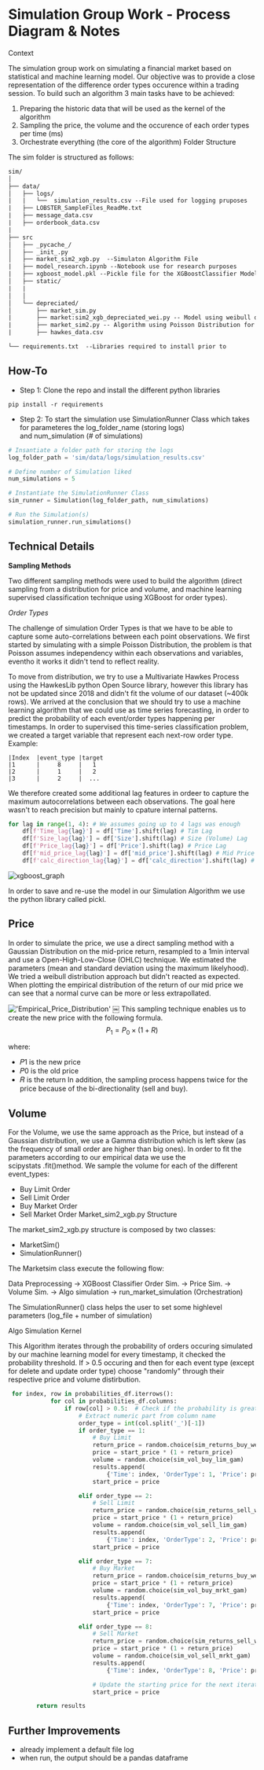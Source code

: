 # Simulation Group Work - Process Diagram & Notes

Context

The simulation group work on simulating a financial market based on statistical and machine learning model. Our objective was to provide a close representation of the difference order types occurence within a trading session.
To build such an algorithm 3 main tasks have to be achieved:

1. Preparing the historic data that will be used as the kernel of the algorithm
2. Sampling the price, the volume and the occurence of each order types per time (ms)
3. Orchestrate everything (the core of the algorithm)
Folder Structure


The sim folder is structured as follows:
```txt
sim/
│
├── data/
│   ├── logs/
|   |   └──  simulation_results.csv --File used for logging pruposes
|   ├── LOBSTER_SampleFiles_ReadMe.txt
|   ├── message_data.csv
|   ├── orderbook_data.csv
| 
├── src
│   ├── _pycache_/
│   ├── _init_.py
│   ├── market_sim2_xgb.py  --Simulaton Algorithm File
|   ├── model_research.ipynb --Notebook use for research purposes
|   ├── xgboost_model.pkl --Pickle file for the XGBoostClassifier Model
│   ├── static/
|   |
│   │
│   └── depreciated/  
│       ├── market_sim.py
|       ├── market:sim2_xgb_depreciated_wei.py -- Model using weibull distirbution for price
|       ├── market_sim2.py -- Algorithm using Poisson Distribution for Order types
|       ├── hawkes_data.csv

└── requirements.txt  --Libraries required to install prior to 
```

## How-To

* Step 1: Clone the repo and install the different python libraries
```git clone github_repo_path
pip install -r requirements
```

* Step 2: To start the simulation use SimulationRunner Class which takes for parameteres the log_folder_name (storing logs) and num_simulation (# of simulations)
```python
# Insantiate a folder path for storing the logs
log_folder_path = 'sim/data/logs/simulation_results.csv'
```
```python
# Define number of Simulation liked
num_simulations = 5
```
```python
# Instantiate the SimulationRunner Class
sim_runner = Simulation(log_folder_path, num_simulations)

# Run the Simulation(s)
simulation_runner.run_simulations()
```
## Technical Details

__Sampling Methods__

Two different sampling methods were used to build the algorithm (direct sampling from a distribution for price and volume, and machine learning supervised classification technique using XGBoost for order types).

_Order Types_

The challenge of simulation Order Types is that we have to be able to capture some auto-correlations between each point observations. We first started by simulating with a simple Poisson Distribution, the problem is that Poisson assumes independency within each observations and variables, eventho it works it didn't tend to reflect reality.

To move from distribution, we try to use a Multivariate Hawkes Process using the HawkesLib python Open Source library, however this library has not be updated since 2018 and didn't fit the volume of our dataset (~400k rows).
We arrived at the conclusion that we should try to use a machine learning algorithm that we could use as time series forecasting, in order to predict the probability of each event/order types happening per timestamps.
In order to supervised this time-series classification problem, we created a target variable that represent each next-row order type. 
Example:
```
|Index  |event_type |target
|1      |     8     |   1
|2      |     1     |   2
|3      |     2     |  ...
```
We therefore created some additional lag features in ordeer to capture the maximum autocorrelations between each observations. The goal here wasn't to reach precision but mainly to cpature internal patterns.
```python
for lag in range(1, 4): # We assumes going up to 4 lags was enough
    df[f'Time_lag{lag}'] = df['Time'].shift(lag) # Tim Lag
    df[f'Size_lag{lag}'] = df['Size'].shift(lag) # Size (Volume) Lag
    df[f'Price_lag{lag}'] = df['Price'].shift(lag) # Price Lag
    df[f'mid_price_lag{lag}'] = df['mid_price'].shift(lag) # Mid Price
    df[f'calc_direction_lag{lag}'] = df['calc_direction'].shift(lag) # Direction lag
```
![xgboost_graph](xgb_result.png)


In order to save and re-use the model in our Simulation Algorithm we use the python library called pickl.

## Price

In order to simulate the price, we use a direct sampling method with a Gaussian Distribution on the mid-price return, resampled to a 1min interval and use a Open-High-Low-Close (OHLC) technique. We estimated the parameters (mean and standard deviation using the maximum likelyhood). We tried a weibull distribution approach but didn't reacted as expected.
When plotting the empirical distribution of the return of our mid price we can see that a normal curve can be more or less extrapollated.

!['Empirical_Price_Distribution'](image.png)
￼
This sampling technique enables us to create the new price with the following formula.
$$
P_1 = P_0 \times (1 + R)
$$

where:
* 𝑃1 is the new price
* 𝑃0 is the old price
* 𝑅 is the return
In addition, the sampling process happens twice for the price because of the bi-directionality (sell and buy).

## Volume
For the Volume, we use the same approach as the Price, but instead of a Gaussian distribution, we use a Gamma distribution which is left skew (as the frequency of small order are higher than big ones). In order to fit the parameters according to our empirical data we use the scipystats .fit()method.
We sample the volume for each of the different event_types:
* Buy Limit Order
* Sell Limit Order
* Buy Market Order
* Sell Market Order
Market_sim2_xgb.py Structure

The market_sim2_xgb.py structure is composed by two classes:
* MarketSim()
* SimulationRunner()

The Marketsim class execute the following flow:

Data Preprocessing → XGBoost Classifier Order Sim. → Price Sim. → Volume Sim. → Algo simulation → run_market_simulation (Orchestration)

The SimulationRunner() class helps the user to set some highlevel parameters (log_file + number of simulation)

Algo Simulation Kernel

This Algorithm iterates through the probability of orders occuring simulated by our machine learning model for every timestamp, it checked the probability threshold. If > 0.5 occuring and then for each event type (except for delete and update order type) choose "randomly" through their respective price and volume distirbution.
```python 
 for index, row in probabilities_df.iterrows():
            for col in probabilities_df.columns:
                if row[col] > 0.5:  # Check if the probability is greater than 0.5
                    # Extract numeric part from column name
                    order_type = int(col.split('_')[-1])
                    if order_type == 1:
                        # Buy Limit
                        return_price = random.choice(sim_returns_buy_wei)
                        price = start_price * (1 + return_price)
                        volume = random.choice(sim_vol_buy_lim_gam)
                        results.append(
                            {'Time': index, 'OrderType': 1, 'Price': price, 'Volume': volume})
                        start_price = price

                    elif order_type == 2:
                        # Sell Limit
                        return_price = random.choice(sim_returns_sell_wei)
                        price = start_price * (1 + return_price)
                        volume = random.choice(sim_vol_sell_lim_gam)
                        results.append(
                            {'Time': index, 'OrderType': 2, 'Price': price, 'Volume': volume})
                        start_price = price

                    elif order_type == 7:
                        # Buy Market
                        return_price = random.choice(sim_returns_buy_wei)
                        price = start_price * (1 + return_price)
                        volume = random.choice(sim_vol_buy_mrkt_gam)
                        results.append(
                            {'Time': index, 'OrderType': 7, 'Price': price, 'Volume': volume})
                        start_price = price

                    elif order_type == 8:
                        # Sell Market
                        return_price = random.choice(sim_returns_sell_wei)
                        price = start_price * (1 + return_price)
                        volume = random.choice(sim_vol_sell_mrkt_gam)
                        results.append(
                            {'Time': index, 'OrderType': 8, 'Price': price, 'Volume': volume})

                        # Update the starting price for the next iteration based on the last transaction
                        start_price = price

        return results
```
## Further Improvements

* already implement a default file log
* when run, the output should be a pandas dataframe

